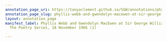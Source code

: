 ```yaml
---
annotation_page_uri: https://tanyaclement.github.io/SGW/annotations/phyllis-webb-and-gwendolyn-macewen-at-sir-george-williams-university-the-poetry-series-18-november-1966-1--canvas-1-roy-kiyooka.json
annotation_page_slug: phyllis-webb-and-gwendolyn-macewen-at-sir-george-williams-university-the-poetry-series-18-november-1966-1--canvas-1-roy-kiyooka
layout: annotation_page
manifest_label: Phyllis Webb and Gwendolyn MacEwen at Sir George Williams University,
  The Poetry Series, 18 November 1966 (1)

---
```

